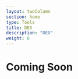 ```yaml
---
layout: twoColumn
section: home
type: Tools
title: DEX
description: "DEX"
weight: 6
---
```


# Coming Soon
